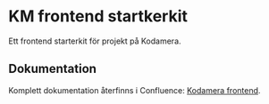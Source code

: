 # KM frontend startkerkit

Ett frontend starterkit för projekt på Kodamera.

## Dokumentation

Komplett dokumentation återfinns i Confluence: [Kodamera frontend](https://kodamera.atlassian.net/wiki/spaces/KOD/pages/702087177/Frontend).

